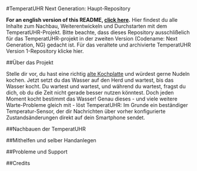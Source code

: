 #TemperatUHR Next Generation: Haupt-Repository

**For an english version of this README, [click here](https://github.com/PaulGoldschmidt/TemperatUHR/blob/main/README_EN.md).**
Hier findest du alle Inhalte zum Nachbau, Weiterentwickeln und Durchstarten mit dem TemperatUHR-Projekt. Bitte beachte, dass dieses Repository ausschlißelich für das TemperatUHR-projekt in der zweiten Version (Codename: Next Generation, NG) gedacht ist. Für das veraltete und archivierte TemperatUHR Version 1-Repository klicke hier.

##Über das Projekt

Stelle dir vor, du hast eine richtig [alte Kochplatte](https://www.kuechen-atlas.de/kuechenplanung/kochfelder/massekochfeld/) und würdest gerne Nudeln kochen. Jetzt setzt du das Wasser auf den Herd und wartest, bis das Wasser kocht. Du wartest und wartest, und während du wartest, fragst du dich, ob du die Zeit nicht gerade besser nutzen könntest. Doch jeden Moment kocht bestimmt das Wasser!
Genau dieses - und viele weitere Warte-Probleme gleich mit - löst TemperatUHR: Im Grunde ein beständiger Temperatur-Sensor, der dir Nachrichten über vorher konfigurierte Zustandsänderungen direkt auf dein Smartphone sendet.

##Nachbauen der TemperatUHR



##Mithelfen und selber Handanlegen



##Probleme und Support



##Credits

